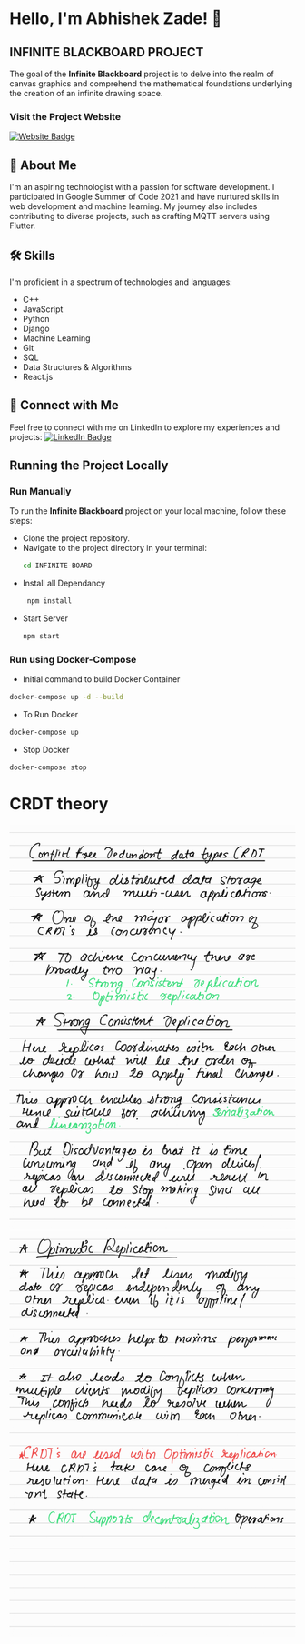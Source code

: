 # Hello, I'm Abhishek Zade! 👋

## INFINITE BLACKBOARD PROJECT

The goal of the **Infinite Blackboard** project is to delve into the realm of canvas graphics and comprehend the mathematical foundations underlying the creation of an infinite drawing space.

### Visit the Project Website
[![Website Badge](https://img.shields.io/badge/Website-Explore-blue?style=for-the-badge&logo=medium&logoColor=white)](https://zadeabhishek.github.io/infiboard/)

## 🚀 About Me
I'm an aspiring technologist with a passion for software development. I participated in Google Summer of Code 2021 and have nurtured skills in web development and machine learning. My journey also includes contributing to diverse projects, such as crafting MQTT servers using Flutter.

## 🛠 Skills
I'm proficient in a spectrum of technologies and languages:

- C++
- JavaScript
- Python
- Django
- Machine Learning
- Git
- SQL
- Data Structures & Algorithms
- React.js

## 🔗 Connect with Me
Feel free to connect with me on LinkedIn to explore my experiences and projects:
[![LinkedIn Badge](https://img.shields.io/badge/linkedin-Connect-blue?style=for-the-badge&logo=linkedin&logoColor=white)](https://www.linkedin.com/in/arzade/)

## Running the Project Locally

### Run Manually

To run the **Infinite Blackboard** project on your local machine, follow these steps:

- Clone the project repository.
- Navigate to the project directory in your terminal:
   ```bash
   cd INFINITE-BOARD
   ```
- Install all Dependancy
   ```bash
    npm install
   ```
- Start Server
   ```bash
   npm start
   ```

### Run using Docker-Compose

- Initial command to build Docker Container
```bash
docker-compose up -d --build
```

- To Run Docker
```bash
docker-compose up
```

- Stop Docker
```bash
docker-compose stop
```

# CRDT theory
![IMG1](./public/CRDT_img_1.jpg)
![IMG2](./public/CRDT_img_2.jpg)
